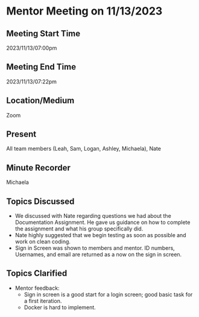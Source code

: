 # Mentor Meeting on 11/13/2023

## Meeting Start Time
2023/11/13/07:00pm

## Meeting End Time
2023/11/13/07:22pm

## Location/Medium
Zoom

## Present
All team members (Leah, Sam, Logan, Ashley, Michaela), Nate

## Minute Recorder
Michaela

## Topics Discussed
- We discussed with Nate regarding questions we had about the Documentation Assignment. He gave us guidance on how to complete the assignment and what his group specifically did.
- Nate highly suggested that we begin testing as soon as possible and work on clean coding.
- Sign in Screen was shown to members and mentor. ID numbers, Usernames, and email are returned as a now on the sign in screen.

## Topics Clarified
- Mentor feedback:
  - Sign in screen is a good start for a login screen; good basic task for a first iteration.
  - Docker is hard to implement.
 
